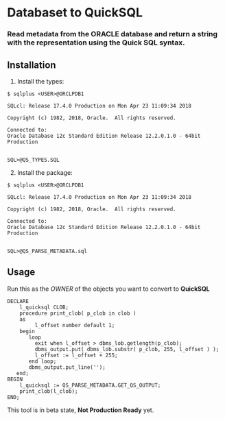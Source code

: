 # Databaset to QuickSQL
### Read metadata from the ORACLE database and return a string with the representation using the Quick SQL syntax.



## Installation

1) Install the types:

```
$ sqlplus <USER>@ORCLPDB1

SQLcl: Release 17.4.0 Production on Mon Apr 23 11:09:34 2018

Copyright (c) 1982, 2018, Oracle.  All rights reserved.

Connected to:
Oracle Database 12c Standard Edition Release 12.2.0.1.0 - 64bit Production


SQL>@QS_TYPES.SQL

````

2) Install the package:

```
$ sqlplus <USER>@ORCLPDB1

SQLcl: Release 17.4.0 Production on Mon Apr 23 11:09:34 2018

Copyright (c) 1982, 2018, Oracle.  All rights reserved.

Connected to:
Oracle Database 12c Standard Edition Release 12.2.0.1.0 - 64bit Production


SQL>@QS_PARSE_METADATA.sql

```

## Usage

Run this as the *OWNER* of the objects you want to convert to **QuickSQL**

```
DECLARE
    l_quicksql CLOB;
    procedure print_clob( p_clob in clob )
    as
         l_offset number default 1;
    begin
       loop
         exit when l_offset > dbms_lob.getlength(p_clob);
         dbms_output.put( dbms_lob.substr( p_clob, 255, l_offset ) );
         l_offset := l_offset + 255;
       end loop;
       dbms_output.put_line('');
   end;
BEGIN
    l_quicksql := QS_PARSE_METADATA.GET_QS_OUTPUT;
    print_clob(l_clob);
END;
```

This tool is in beta state, **Not Production Ready** yet.
